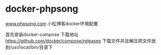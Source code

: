 # docker-phpsong
www.phpsong.com 小松博客docker环境配置


首先安装docker-compose 
下载地址 https://github.com/docker/compose/releases
下载文件并且解压把文件放到/usr/local/bin/目录下